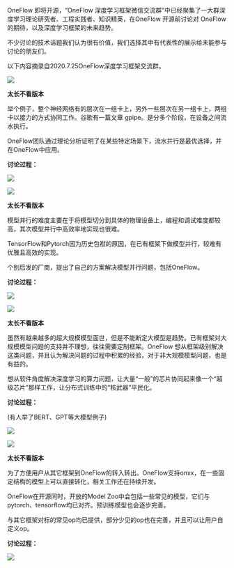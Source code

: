 OneFlow 即将开源，“OneFlow 深度学习框架微信交流群”中已经聚集了一大群深度学习理论研究者、工程实践者、知识精英，在OneFlow 开源前讨论对 OneFlow 的期待，以及深度学习框架的未来趋势。 

不少讨论的技术话题我们认为很有价值，我们选择其中有代表性的展示给未能参与讨论的朋友们。

以下内容摘录自2020.7.25OneFlow深度学习框架交流群。

![](./imgs/1.webp)

**太长不看版本**

举个例子，整个神经网络有的层次在一组卡上，另外一些层次在另一组卡上，两组卡以接力的方式协同工作。谷歌有一篇文章 gpipe。是分多个阶段，在设备之间流水执行。 

OneFlow团队通过理论分析证明了在某些特定场景下，流水并行是最优选择，并在OneFlow中应用。

**讨论过程：**

![](./imgs/2.webp)

![](./imgs/3.webp)

**太长不看版本**

模型并行的难度主要在于将模型切分到具体的物理设备上，编程和调试难度都较高，其次模型并行中高效率地实现也很难。 

TensorFlow和Pytorch因为历史包袱的原因，在已有框架下做模型并行，较难有优雅且高效的实现。 

个别后发的厂商，提出了自己的方案解决模型并行问题，包括OneFlow。

**讨论过程：**

![](./imgs/4.webp)

![](./imgs/5.webp)

**太长不看版本**

虽然有越来越多的超大规模模型面世，但是不能断定大模型是趋势。已有框架对大规模模型问题的支持并不理想，往往需要定制框架。OneFlow 想从框架级别解决这类问题，并且认为解决问题的过程中积累的经验，对于非大规模模型问题，也是有益的。 

想从软件角度解决深度学习的算力问题，让大量“一般”的芯片协同起来像一个“超级芯片”那样工作，让分布式训练中的“核武器”平民化。

**讨论过程：**

(有人举了BERT、GPT等大模型例子)

![](./imgs/6.webp)

![](./imgs/7.webp)

**太长不看版本**

为了方便用户从其它框架到OneFlow的转入转出。OneFlow支持onxx，在一些固定结构的模型上可以直接转化，相关工作还在持续开发。 

OneFlow在开源同时，开放的Model Zoo中会包括一些常见的模型，它们与pytorch、tensorflow均已对齐。预训练模型也会逐步完善。 

与其它框架对标的常见op均已提供，部分少见的op也在完善，并且可以让用户自定义op。

**讨论过程：**

![](./imgs/8.webp)